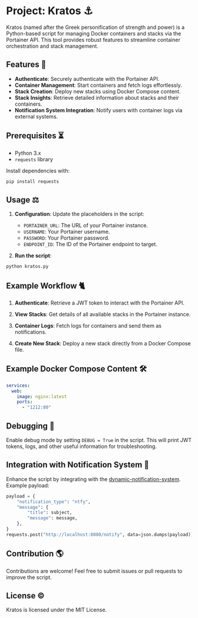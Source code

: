 # Project: Kratos ⚓

Kratos (named after the Greek personification of strength and power) is a Python-based script for managing Docker containers and stacks via the Portainer API. This tool provides robust features to streamline container orchestration and stack management.

## Features 🔐

- **Authenticate**: Securely authenticate with the Portainer API.
- **Container Management**: Start containers and fetch logs effortlessly.
- **Stack Creation**: Deploy new stacks using Docker Compose content.
- **Stack Insights**: Retrieve detailed information about stacks and their containers.
- **Notification System Integration**: Notify users with container logs via external systems.

## Prerequisites ⏳

- Python 3.x
- `requests` library

Install dependencies with:

```bash
pip install requests
```

## Usage ⚖️

1. **Configuration**:
   Update the placeholders in the script:
   - `PORTAINER_URL`: The URL of your Portainer instance.
   - `USERNAME`: Your Portainer username.
   - `PASSWORD`: Your Portainer password.
   - `ENDPOINT_ID`: The ID of the Portainer endpoint to target.

2. **Run the script**:

```bash
python kratos.py
```

## Example Workflow 🐈

1. **Authenticate**:
   Retrieve a JWT token to interact with the Portainer API.

2. **View Stacks**:
   Get details of all available stacks in the Portainer instance.

3. **Container Logs**:
   Fetch logs for containers and send them as notifications.

4. **Create New Stack**:
   Deploy a new stack directly from a Docker Compose file.

## Example Docker Compose Content 🛠

```yaml
services:
  web:
    image: nginx:latest
    ports:
      - "1212:80"
```

## Debugging 🔧

Enable debug mode by setting `DEBUG = True` in the script. This will print JWT tokens, logs, and other useful information for troubleshooting.

## Integration with Notification System 📢

Enhance the script by integrating with the [dynamic-notification-system](https://github.com/zrougamed/dynamic-notification-system). Example payload:

```python
payload = {
    "notification_type": "ntfy",
    "message": {
        "title": subject,
        "message": message,
    },
}
requests.post("http://localhost:8080/notify", data=json.dumps(payload))
```

## Contribution 🌎

Contributions are welcome! Feel free to submit issues or pull requests to improve the script.

## License ©

Kratos is licensed under the MIT License.
